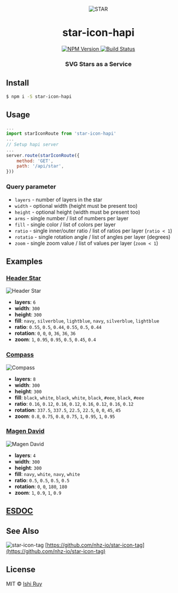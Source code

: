 <p align="center">
  <img src="https://star.nhz.io?layers=6&width=300&height=300&fill=navy,silverblue,lightblue,navy,silverblue,lightblue&ratio=0.55,0.5,0.44,0.55,0.5,0.44&rotation=0,0,0,36,36,36&zoom=1,0.95,0.9,0.5,0.45,0.4"
    alt="STAR">
</p>
<h1 align="center">star-icon-hapi</h1>
<p align="center">  
  <a href="https://npmjs.org/package/star-icon-hapi">
    <img src="https://img.shields.io/npm/v/star-icon-hapi.svg?style=flat"
      alt="NPM Version">
  </a>
  <a href="https://travis-ci.org/nhz-io/star-icon-hapi">
    <img src="https://img.shields.io/travis/nhz-io/star-icon-hapi.svg?style=flat"
      alt="Build Status">
  </a>  
</p>
<h3 align="center">SVG Stars as a Service</h3>

## Install

```sh
$ npm i -S star-icon-hapi
```

## Usage
```js
...
import starIconRoute from 'star-icon-hapi'
...
// Setup hapi server
...
server.route(starIconRoute({
	method: 'GET',
	path: '/api/star',
}))
```

### Query parameter

* `layers` - number of layers in the star
* `width` - optional width (height must be present too)
* `height` - optional height (width must be present too)
* `arms` - single number / list of numbers per layer
* `fill` - single color / list of colors per layer
* `ratio` - single inner/outer ratio / list of ratios per layer (`ratio < 1`)
* `rotatio` - single rotation angle / list of angles per layer (degrees)
* `zoom` - single zoom value / list of values per layer (`zoom < 1`)

## Examples

### [Header Star](https://star.nhz.io?layers=6&width=300&height=300&fill=navy,silverblue,lightblue,navy,silverblue,lightblue&ratio=0.55,0.5,0.44,0.55,0.5,0.44&rotation=0,0,0,36,36,36&zoom=1,0.95,0.9,0.5,0.45,0.4)

![Header Star](https://star.nhz.io?layers=6&width=300&height=300&fill=navy,silverblue,lightblue,navy,silverblue,lightblue&ratio=0.55,0.5,0.44,0.55,0.5,0.44&rotation=0,0,0,36,36,36&zoom=1,0.95,0.9,0.5,0.45,0.4)

* **layers**: `6`
* **width**: `300`
* **height**: `300`
* **fill**: `navy`, `silverblue`, `lightblue`, `navy`, `silverblue`, `lightblue`
* **ratio**: `0.55`, `0.5`, `0.44`, `0.55`, `0.5`, `0.44`
* **rotation**: `0`, `0`, `0`, `36`, `36`, `36`
* **zoom**: `1`, `0.95`, `0.95`, `0.5`, `0.45`, `0.4`

### [Compass](https://star.nhz.io?layers=8&width=300&height=300&arms=4&fill=black,white,black,white,black,%23eee,black,%23eee&ratio=0.16,0.12,0.16,0.12,0.16,0.12,0.16,0.12&rotation=337.5,337.5,22.5,22.5,0,0,45,45&zoom=0.8,0.75,0.8,0.75,1,0.95,1,0.95)

![Compass](https://star.nhz.io?layers=8&width=300&height=300&arms=4&fill=black,white,black,white,black,%23eee,black,%23eee&ratio=0.16,0.12,0.16,0.12,0.16,0.12,0.16,0.12&rotation=337.5,337.5,22.5,22.5,0,0,45,45&zoom=0.8,0.75,0.8,0.75,1,0.95,1,0.95)

* **layers**: `8`
* **width**: `300`
* **height**: `300`
* **fill**: `black`, `white`, `black`, `white`, `black`, `#eee`, `black`, `#eee`
* **ratio**: `0.16`, `0.12`, `0.16`, `0.12`, `0.16`, `0.12`, `0.16`, `0.12`
* **rotation**: `337.5`, `337.5`, `22.5`, `22.5`, `0`, `0`, `45`, `45`
* **zoom**: `0.8`, `0.75`, `0.8`, `0.75`, `1`, `0.95`, `1`, `0.95`

### [Magen David](https://star.nhz.io/?layers=4&width=300&height=300&arms=3&fill=navy,white,navy,white&ratio=0.5,0.5,0.5,0.5&rotation=0,0,180,180&zoom=1,0.9,1,0.9)

![Magen David](https://star.nhz.io/?layers=4&width=300&height=300&arms=3&fill=navy,white,navy,white&ratio=0.5,0.5,0.5,0.5&rotation=0,0,180,180&zoom=1,0.9,1,0.9)

* **layers**: `4`
* **width**: `300`
* **height**: `300`
* **fill**: `navy`, `white`, `navy`, `white`
* **ratio**: `0.5`, `0.5`, `0.5`, `0.5`
* **rotation**: `0`, `0`, `180`, `180`
* **zoom**: `1`, `0.9`, `1`, `0.9`

## [ESDOC](http://nhz-io.github.io/star-icon-hapi)

## See Also
![star-icon-tag](https://star.nhz.io?layers=6&width=30&height=30&fill=brown,orange,yellow,brown,orange,yellow&ratio=0.55,0.5,0.44,0.55,0.5,0.44&rotation=0,0,0,36,36,36&zoom=1,0.95,0.9,0.5,0.45,0.4)
[https://github.com/nhz-io/star-icon-tag](https://github.com/nhz-io/star-icon-tag)

## License

MIT © [Ishi Ruy](https://nhz.io/star-icon-hapi)
